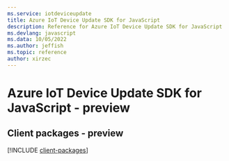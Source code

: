 ```yaml
---
ms.service: iotdeviceupdate
title: Azure IoT Device Update SDK for JavaScript
description: Reference for Azure IoT Device Update SDK for JavaScript
ms.devlang: javascript
ms.data: 10/05/2022
ms.author: jeffish
ms.topic: reference
author: xirzec
---
```

# Azure IoT Device Update SDK for JavaScript - preview

## Client packages - preview
[!INCLUDE [client-packages](iot-device-update-client-index.md)]